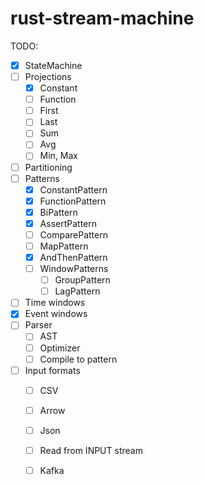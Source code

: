 # rust-stream-machine


TODO:
- [x] StateMachine
- [ ] Projections
    - [x] Constant
    - [ ] Function
    - [ ] First
    - [ ] Last
    - [ ] Sum
    - [ ] Avg
    - [ ] Min, Max
- [ ] Partitioning
- [ ] Patterns
    -  [x] ConstantPattern
    -  [x] FunctionPattern
    -  [x] BiPattern
    -  [x] AssertPattern
    -  [ ] ComparePattern
    -  [ ] MapPattern
    -  [x] AndThenPattern
    -  [ ] WindowPatterns
        -  [ ] GroupPattern    
        -  [ ] LagPattern    
- [ ] Time windows
- [x] Event windows
- [ ] Parser
    - [ ] AST
    - [ ] Optimizer
    - [ ] Compile to pattern
- [ ] Input formats
    - [ ] CSV
    - [ ] Arrow
    - [ ] Json
    - [ ] Read from INPUT stream
    - [ ] Kafka
    
